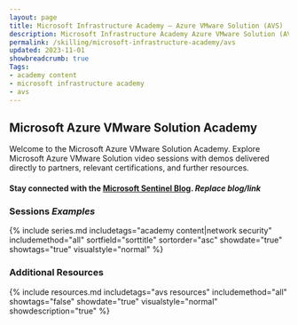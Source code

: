 ```yaml
---
layout: page
title: Microsoft Infrastructure Academy — Azure VMware Solution (AVS)
description: Microsoft Infrastructure Academy Azure VMware Solution (AVS).
permalink: /skilling/microsoft-infrastructure-academy/avs
updated: 2023-11-01
showbreadcrumb: true
Tags:
- academy content
- microsoft infrastructure academy
- avs
---
```


## Microsoft Azure VMware Solution Academy
Welcome to the Microsoft Azure VMware Solution Academy. Explore Microsoft Azure VMware Solution video sessions with demos delivered directly to partners, relevant certifications, and further resources.

#### Stay connected with the [Microsoft Sentinel Blog](https://techcommunity.microsoft.com/t5/microsoft-sentinel-blog/bg-p/MicrosoftSentinelBlog). *Replace blog/link*

### Sessions *Examples*
{% include series.md 
    includetags="academy content|network security" includemethod="all" 
    sortfield="sorttitle" sortorder="asc" showdate="true" showtags="true" 
    visualstyle="normal" 
%}

### Additional Resources

{% include resources.md 
    includetags="avs resources"
    includemethod="all" 
    showtags="false" 
    showdate="true" 
    visualstyle="normal" 
    showdescription="true"
%}